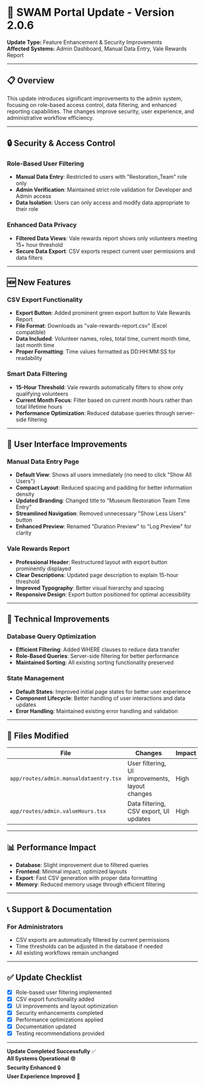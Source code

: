 # 🚀 SWAM Portal Update - Version 2.0.6

**Update Type:** Feature Enhancement & Security Improvements  
**Affected Systems:** Admin Dashboard, Manual Data Entry, Vale Rewards Report

---

## 📋 **Overview**

This update introduces significant improvements to the admin system, focusing on role-based access control, data filtering, and enhanced reporting capabilities. The changes improve security, user experience, and administrative workflow efficiency.

---

## 🔒 **Security & Access Control**

### **Role-Based User Filtering**
- **Manual Data Entry**: Restricted to users with "Restoration_Team" role only
- **Admin Verification**: Maintained strict role validation for Developer and Admin access
- **Data Isolation**: Users can only access and modify data appropriate to their role

### **Enhanced Data Privacy**
- **Filtered Data Views**: Vale rewards report shows only volunteers meeting 15+ hour threshold
- **Secure Data Export**: CSV exports respect current user permissions and data filters

---

## 🆕 **New Features**

### **CSV Export Functionality**
- **Export Button**: Added prominent green export button to Vale Rewards Report
- **File Format**: Downloads as "vale-rewards-report.csv" (Excel compatible)
- **Data Included**: Volunteer names, roles, total time, current month time, last month time
- **Proper Formatting**: Time values formatted as DD:HH:MM:SS for readability

### **Smart Data Filtering**
- **15-Hour Threshold**: Vale rewards automatically filters to show only qualifying volunteers
- **Current Month Focus**: Filter based on current month hours rather than total lifetime hours
- **Performance Optimization**: Reduced database queries through server-side filtering

---

## 🎨 **User Interface Improvements**

### **Manual Data Entry Page**
- **Default View**: Shows all users immediately (no need to click "Show All Users")
- **Compact Layout**: Reduced spacing and padding for better information density
- **Updated Branding**: Changed title to "Museum Restoration Team Time Entry"
- **Streamlined Navigation**: Removed unnecessary "Show Less Users" button
- **Enhanced Preview**: Renamed "Duration Preview" to "Log Preview" for clarity

### **Vale Rewards Report**
- **Professional Header**: Restructured layout with export button prominently displayed
- **Clear Descriptions**: Updated page description to explain 15-hour threshold
- **Improved Typography**: Better visual hierarchy and spacing
- **Responsive Design**: Export button positioned for optimal accessibility

---

## 🔧 **Technical Improvements**

### **Database Query Optimization**
- **Efficient Filtering**: Added WHERE clauses to reduce data transfer
- **Role-Based Queries**: Server-side filtering for better performance
- **Maintained Sorting**: All existing sorting functionality preserved

### **State Management**
- **Default States**: Improved initial page states for better user experience
- **Component Lifecycle**: Better handling of user interactions and data updates
- **Error Handling**: Maintained existing error handling and validation

---

## 📁 **Files Modified**

| File | Changes | Impact |
|------|---------|---------|
| `app/routes/admin.manualdataentry.tsx` | User filtering, UI improvements, layout changes | High |
| `app/routes/admin.valueHours.tsx` | Data filtering, CSV export, UI updates | High |

---


## 📊 **Performance Impact**

- **Database**: Slight improvement due to filtered queries
- **Frontend**: Minimal impact, optimized layouts
- **Export**: Fast CSV generation with proper data formatting
- **Memory**: Reduced memory usage through efficient filtering

---


## 📞 **Support & Documentation**

### **For Administrators**
- CSV exports are automatically filtered by current permissions
- Time thresholds can be adjusted in the database if needed
- All existing workflows remain unchanged

---

## ✅ **Update Checklist**

- [x] Role-based user filtering implemented
- [x] CSV export functionality added
- [x] UI improvements and layout optimization
- [x] Security enhancements completed
- [x] Performance optimizations applied
- [x] Documentation updated
- [x] Testing recommendations provided

---

**Update Completed Successfully** ✅  
**All Systems Operational** 🟢  
**Security Enhanced** 🔒  
**User Experience Improved** 🎯


